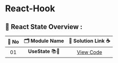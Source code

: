 # React-Hook
## 🧩 React State Overview :

| 🔢 **No** | 🗂️ **Module Name**                | 🔗 **Solution Link** ☕ |
|:--------:|:----------------------------------:|:----------------------:|
| 01       | **UseState** 📚🔢     | [View Code](https://github.com/Sangram03/React-Hook/tree/main/ReactHook/src/ReactUseState) |


